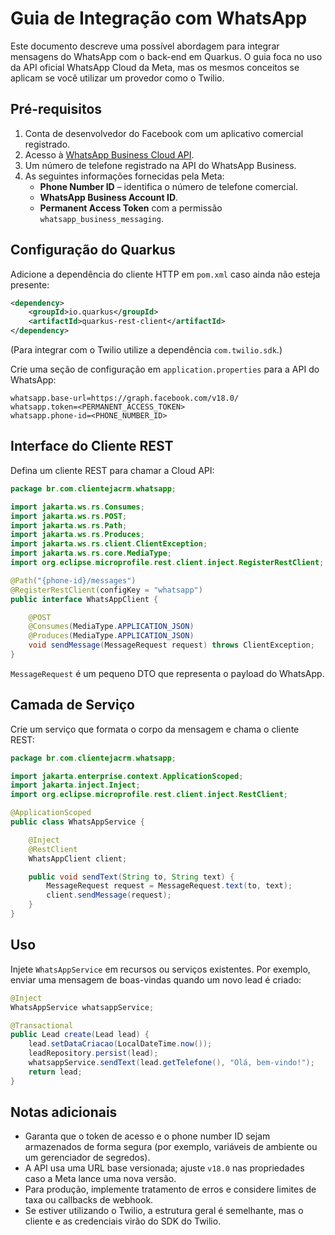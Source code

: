 # Guia de Integração com WhatsApp

Este documento descreve uma possível abordagem para integrar mensagens do WhatsApp com o back-end em Quarkus. O guia foca no uso da API oficial WhatsApp Cloud da Meta, mas os mesmos conceitos se aplicam se você utilizar um provedor como o Twilio.

## Pré-requisitos

1. Conta de desenvolvedor do Facebook com um aplicativo comercial registrado.
2. Acesso à [WhatsApp Business Cloud API](https://developers.facebook.com/docs/whatsapp/cloud-api).
3. Um número de telefone registrado na API do WhatsApp Business.
4. As seguintes informações fornecidas pela Meta:
   - **Phone Number ID** – identifica o número de telefone comercial.
   - **WhatsApp Business Account ID**.
   - **Permanent Access Token** com a permissão `whatsapp_business_messaging`.

## Configuração do Quarkus

Adicione a dependência do cliente HTTP em `pom.xml` caso ainda não esteja presente:

```xml
<dependency>
    <groupId>io.quarkus</groupId>
    <artifactId>quarkus-rest-client</artifactId>
</dependency>
```

(Para integrar com o Twilio utilize a dependência `com.twilio.sdk`.)

Crie uma seção de configuração em `application.properties` para a API do WhatsApp:

```properties
whatsapp.base-url=https://graph.facebook.com/v18.0/
whatsapp.token=<PERMANENT_ACCESS_TOKEN>
whatsapp.phone-id=<PHONE_NUMBER_ID>
```

## Interface do Cliente REST

Defina um cliente REST para chamar a Cloud API:

```java
package br.com.clientejacrm.whatsapp;

import jakarta.ws.rs.Consumes;
import jakarta.ws.rs.POST;
import jakarta.ws.rs.Path;
import jakarta.ws.rs.Produces;
import jakarta.ws.rs.client.ClientException;
import jakarta.ws.rs.core.MediaType;
import org.eclipse.microprofile.rest.client.inject.RegisterRestClient;

@Path("{phone-id}/messages")
@RegisterRestClient(configKey = "whatsapp")
public interface WhatsAppClient {

    @POST
    @Consumes(MediaType.APPLICATION_JSON)
    @Produces(MediaType.APPLICATION_JSON)
    void sendMessage(MessageRequest request) throws ClientException;
}
```

`MessageRequest` é um pequeno DTO que representa o payload do WhatsApp.

## Camada de Serviço

Crie um serviço que formata o corpo da mensagem e chama o cliente REST:

```java
package br.com.clientejacrm.whatsapp;

import jakarta.enterprise.context.ApplicationScoped;
import jakarta.inject.Inject;
import org.eclipse.microprofile.rest.client.inject.RestClient;

@ApplicationScoped
public class WhatsAppService {

    @Inject
    @RestClient
    WhatsAppClient client;

    public void sendText(String to, String text) {
        MessageRequest request = MessageRequest.text(to, text);
        client.sendMessage(request);
    }
}
```

## Uso

Injete `WhatsAppService` em recursos ou serviços existentes. Por exemplo, enviar uma mensagem de boas-vindas quando um novo lead é criado:

```java
@Inject
WhatsAppService whatsappService;

@Transactional
public Lead create(Lead lead) {
    lead.setDataCriacao(LocalDateTime.now());
    leadRepository.persist(lead);
    whatsappService.sendText(lead.getTelefone(), "Olá, bem-vindo!");
    return lead;
}
```

## Notas adicionais

- Garanta que o token de acesso e o phone number ID sejam armazenados de forma segura (por exemplo, variáveis de ambiente ou um gerenciador de segredos).
- A API usa uma URL base versionada; ajuste `v18.0` nas propriedades caso a Meta lance uma nova versão.
- Para produção, implemente tratamento de erros e considere limites de taxa ou callbacks de webhook.
- Se estiver utilizando o Twilio, a estrutura geral é semelhante, mas o cliente e as credenciais virão do SDK do Twilio.

